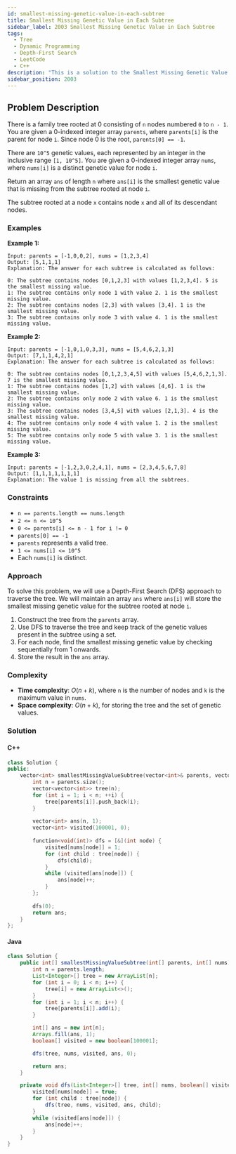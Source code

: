 ```yaml
---
id: smallest-missing-genetic-value-in-each-subtree
title: Smallest Missing Genetic Value in Each Subtree
sidebar_label: 2003 Smallest Missing Genetic Value in Each Subtree
tags:
  - Tree
  - Dynamic Programming
  - Depth-First Search
  - LeetCode
  - C++
description: "This is a solution to the Smallest Missing Genetic Value in Each Subtree problem on LeetCode."
sidebar_position: 2003
---
```


## Problem Description

There is a family tree rooted at 0 consisting of `n` nodes numbered `0` to `n - 1`. You are given a 0-indexed integer array `parents`, where `parents[i]` is the parent for node `i`. Since node 0 is the root, `parents[0] == -1`.

There are `10^5` genetic values, each represented by an integer in the inclusive range `[1, 10^5]`. You are given a 0-indexed integer array `nums`, where `nums[i]` is a distinct genetic value for node `i`.

Return an array `ans` of length `n` where `ans[i]` is the smallest genetic value that is missing from the subtree rooted at node `i`.

The subtree rooted at a node `x` contains node `x` and all of its descendant nodes.

### Examples

**Example 1:**

```
Input: parents = [-1,0,0,2], nums = [1,2,3,4]
Output: [5,1,1,1]
Explanation: The answer for each subtree is calculated as follows:

0: The subtree contains nodes [0,1,2,3] with values [1,2,3,4]. 5 is the smallest missing value.
1: The subtree contains only node 1 with value 2. 1 is the smallest missing value.
2: The subtree contains nodes [2,3] with values [3,4]. 1 is the smallest missing value.
3: The subtree contains only node 3 with value 4. 1 is the smallest missing value.
```


**Example 2:**

```
Input: parents = [-1,0,1,0,3,3], nums = [5,4,6,2,1,3]
Output: [7,1,1,4,2,1]
Explanation: The answer for each subtree is calculated as follows:

0: The subtree contains nodes [0,1,2,3,4,5] with values [5,4,6,2,1,3]. 7 is the smallest missing value.
1: The subtree contains nodes [1,2] with values [4,6]. 1 is the smallest missing value.
2: The subtree contains only node 2 with value 6. 1 is the smallest missing value.
3: The subtree contains nodes [3,4,5] with values [2,1,3]. 4 is the smallest missing value.
4: The subtree contains only node 4 with value 1. 2 is the smallest missing value.
5: The subtree contains only node 5 with value 3. 1 is the smallest missing value.
```


**Example 3:**

```
Input: parents = [-1,2,3,0,2,4,1], nums = [2,3,4,5,6,7,8]
Output: [1,1,1,1,1,1,1]
Explanation: The value 1 is missing from all the subtrees.
```


### Constraints

- `n == parents.length == nums.length`
- `2 <= n <= 10^5`
- `0 <= parents[i] <= n - 1 for i != 0`
- `parents[0] == -1`
- `parents` represents a valid tree.
- `1 <= nums[i] <= 10^5`
- Each `nums[i]` is distinct.

### Approach

To solve this problem, we will use a Depth-First Search (DFS) approach to traverse the tree. We will maintain an array `ans` where `ans[i]` will store the smallest missing genetic value for the subtree rooted at node `i`.

1. Construct the tree from the `parents` array.
2. Use DFS to traverse the tree and keep track of the genetic values present in the subtree using a set.
3. For each node, find the smallest missing genetic value by checking sequentially from 1 onwards.
4. Store the result in the `ans` array.

### Complexity

- **Time complexity**: $O(n + k)$, where `n` is the number of nodes and `k` is the maximum value in `nums`.
- **Space complexity**: $O(n + k)$, for storing the tree and the set of genetic values.

### Solution

#### C++

```cpp
class Solution {
public:
    vector<int> smallestMissingValueSubtree(vector<int>& parents, vector<int>& nums) {
        int n = parents.size();
        vector<vector<int>> tree(n);
        for (int i = 1; i < n; ++i) {
            tree[parents[i]].push_back(i);
        }
        
        vector<int> ans(n, 1);
        vector<int> visited(100001, 0);
        
        function<void(int)> dfs = [&](int node) {
            visited[nums[node]] = 1;
            for (int child : tree[node]) {
                dfs(child);
            }
            while (visited[ans[node]]) {
                ans[node]++;
            }
        };
        
        dfs(0);
        return ans;
    }
};
```

#### Java

```java
class Solution {
    public int[] smallestMissingValueSubtree(int[] parents, int[] nums) {
        int n = parents.length;
        List<Integer>[] tree = new ArrayList[n];
        for (int i = 0; i < n; i++) {
            tree[i] = new ArrayList<>();
        }
        for (int i = 1; i < n; i++) {
            tree[parents[i]].add(i);
        }

        int[] ans = new int[n];
        Arrays.fill(ans, 1);
        boolean[] visited = new boolean[100001];

        dfs(tree, nums, visited, ans, 0);

        return ans;
    }

    private void dfs(List<Integer>[] tree, int[] nums, boolean[] visited, int[] ans, int node) {
        visited[nums[node]] = true;
        for (int child : tree[node]) {
            dfs(tree, nums, visited, ans, child);
        }
        while (visited[ans[node]]) {
            ans[node]++;
        }
    }
}
```
